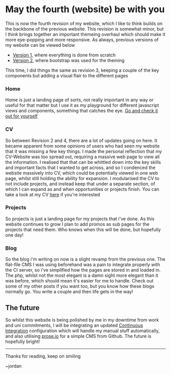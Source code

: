 # May the fourth (website) be with you

This is now the fourth revision of my website, which I like to think builds on the backbone of the previous website. This revision is somewhat minor, but I think brings together an important themeing overhaul which should make it more eye-popping and more responsive. As always, previous versions of my website can be viewed below

- [Version 1](/old/v1/), where everything is done from scratch
- [Version 2](/old/v2/), where bootstrap was used for the theming 

This time, I did things the same as revision 3, keeping a couple of the key components but adding a visual flair to the different pages

### Home

Home is just a landing page of sorts, not really important in any way or useful for that matter but I use it as my playground for different javascript views and components, something that catches the eye. [Go and check it out for yourself](/)

### CV

So between Revision 2 and 4, there are a lot of updates going on here. It became apparent from some opinions of users who had seen my website that it was missing a few key things. I made the personal reflection that my CV-Website was too spread out, requiring a massive web page to view all the information. I realised that that can be whittled down into the key skills and important facts that I wanted to get across, and so I condenced the website massively into CV, which could be potentially viewed in one web page, whilst still holding the ability for expansion. I modularised the CV to not include projects, and instead keep that under a separate section, of which I can expand as and when opportunities or projects finish. You can take a look at my CV [here](/cv/) if you're interested

### Projects

So projects is just a landing page for my projects that i've done. As this website continues to grow I plan to add promos as sub pages for the projects that need them. Who knows when this will be done, but hopefully one day! 

### Blog

So the blog i'm writing on now is a slight revamp from the previous one. The flat-file CMS I was using beforehand was a pain to integrate properly with the CI server, so i've simplified how the pages are stored in and loaded in. The php, whilst not the most elegant is a damn sight more elegant than it was before, which should mean it's easier for me to handle. Check out some of my other posts if you want too, but you know how these blogs normally go. You write a couple and then life gets in the way! 

## The future

So whilst this website is being polished by me in my downtime from work and uni commitments, I will be integrating an updated [Continuous Integration](?p=continuousdeployment) configuration which will handle my manual stuff automatically, and also utilising [prose.io](http://prose.io) for a simple CMS from Github. The future is hopefully bright!

---

Thanks for reading, keep on smiling

~jordan
